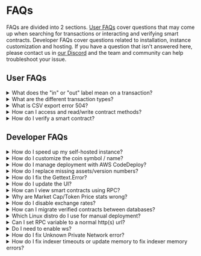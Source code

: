 # FAQs

FAQs are divided into 2 sections. [User FAQs](faqs.md#user-faqs) cover questions that may come up when searching for transactions or interacting and verifying smart contracts. Developer FAQs cover questions related to installation, instance customization and hosting. If you have a question that isn't answered here, please contact us in [our Discord](https://discord.gg/blockscout) and the team and community can help troubleshoot your issue.&#x20;

## User FAQs

<details>

<summary>What does the "in" or "out" label mean on a transaction?</summary>

This label appears next to a transaction to signify whether a transaction was sent or received by a particular address.&#x20;

* <mark style="color:green;background-color:green;">**In**</mark>**:** A transaction was sent to the address
* <mark style="color:orange;background-color:orange;">**Out**</mark>**:** A transaction was initiated from the address

<img src="../.gitbook/assets/tx1.png" alt="" data-size="original">

</details>

<details>

<summary>What are the different transaction types?</summary>

**There are 3 transaction types which can be accessed from the tabs menu for an EOA (Externally Owned Address) or Smart Contract.**

**Transactions:**\
An EOA, commonly known as a wallet address, initiates a transaction. Both incoming and outgoing transactions are recorded here, and includes includes any transaction that requires a gas fee (in the native token ETH, xDai etc) for execution.

**Token Transfers:**\
Transactions of ERC-20 or ERC-721 tokens. **** This can include DeFi transactions (like adding or removing liquidity), EOA transfers, airdrops or other transactions where non-native tokens are sent and received.

**Internal Transactions:**\
Transactions initiated and executed between smart contracts. Internal transactions are the result of an external transaction (EOA to contract). This initial transaction can then trigger many internal transactions between contracts as functions are called.

<img src="../.gitbook/assets/tokens-tab.png" alt="" data-size="original">

</details>

<details>

<summary>What is CSV export error 504?</summary>

If you request too much data at the same time you may receive a timeout. Decreasing the period of time for an export (**1 week timeframe** is recommended for addresses with lots of transactions) can reduce these errors.

</details>

<details>

<summary>How can I access and read/write contract methods?</summary>

Yes! The contract should be verified (or the bytecode matches an existing contract) to enable reading and writing to contracts and proxy contracts. [More info here](../for-users/interacting-with-smart-contracts.md).

</details>

<details>

<summary>How do I verify a smart contract?</summary>

There are multiple methods including options from the Blockscout UI as well as an integration directly with Hardhat.

**Blockscout UI:**

* [Via flattened source code (Solidity)](../for-users/smart-contract-interaction/verifying-a-smart-contract/#via-flattened-source-code)
* [Via standard JSON input](faqs.md#via-standard-json-input)
* [Via Sourcify: Sources and metadata JSON file](../for-users/smart-contract-interaction/verifying-a-smart-contract/contracts-verification-via-sourcify.md)
* [Vyper contract](../for-users/smart-contract-interaction/verifying-a-smart-contract/#vyper-contract)

**Hardhat:**

* [Hardhat Verification Plugin](../for-users/smart-contract-interaction/verifying-a-smart-contract/hardhat-verification-plugin.md)
* [Sourcify Plugin for Hardhat](../for-users/verifying-a-smart-contract/sourcify-plugin-for-hardhat.md)

</details>

## Developer FAQs

<details>

<summary>How do I speed up my self-hosted instance?</summary>

BlockScout can be resource intensive. If your instance is running slowly:

* clear the cache - the application cache is cleared on restart by running:\
  `sudo systemctl restart explorer.service`
* increase the memory limit for indexers [https://github.com/poanetwork/blockscout/blob/b48305ece284e00084e2bb47ff1ad501bf24f115/apps/indexer/config/config.exs#L36 8](https://github.com/poanetwork/blockscout/blob/b48305ece284e00084e2bb47ff1ad501bf24f115/apps/indexer/config/config.exs#L36) if indexing is slow.
* increase the number of CPUs if CPU is running at 100% on the web app server
* increase the memory if memory consumption is high on the web app server
* increase the number of CPUs or/and increase the memory on the database server if consumption is high.

Instructions for accessing and upgrading CPUs/memory will differ based on your setup. If you are running BlockScout on AWS, these settings can be accessed through your AWS services portal.

</details>

<details>

<summary>How do I customize the coin symbol / name?</summary>

### Exchange Rates Coin Name

* Specify coin name for exchange rates fetcher with the `COIN` [ENV variables](../for-developers/information-and-settings/env-variables.md)

BlockScout utilizes the `COIN` environment variable which pulls the associated market data from the Coinmarketcap.com API or CoinGecko API to provide pricing data throughout the application.

### Displayed Coin Symbol

In order to set displayed coin symbol, instance maintainer should set `COIN_NAME` runtime environment variable:

```
export COIN_NAME=
```

For instance, in case of POA instance of Blockscout:

```
export COIN_NAME=POA
```

</details>

<details>

<summary>How do I manage deployment with AWS CodeDeploy?</summary>

1\) Visit CodeDeploy in AWS. You will see a list of your deployments. Select the deployment id to view details `https://console.aws.amazon.com/codesuite/codedeploy/deployments?region=us-east-1`

2\) Deployment status consists of several steps. Once step 2 is complete (application is installed on replacement instances), you manually reroute traffic. Click the `Reroute traffic` button to initiate.

<img src="../.gitbook/assets/reroute_traffic_1.jpeg" alt="Reroute traffic to replacement instance" data-size="original">

3\) Once traffic is rerouted, you’ll be asked to terminate the original instance. Click the **Terminate** button to initiate.

<img src="../.gitbook/assets/code_deploy_2.jpeg" alt="Terminate original instance" data-size="original">

4\) Once complete, use the public DNS address of the Amazon EC2 instance to view in a web browser. (To get the public DNS value, choose your Amazon EC2 instance in the Amazon EC2 console, and look for the value in **Public DNS i**n the **Description** tab).

</details>

<details>

<summary>How do I replace missing assets/version numbers?</summary>

## Missing Assets

1. Find the public ip of corresponding Blockscout instance in the EC2 -> Instances of AWS Dashboard.
2. Connect to the host via SSH `ssh -i <host.pem> ec2-user@<public_ip>`, where `<host.pem>` is host’s private key file, `<public_ip>` is the public ip of the host, that can be found in the AWS dashboard.
3. Go to assets folder `cd /opt/app/apps/block_scout_web/priv/static`
4. Add missing assets there or to `./images` folder depending on what is missing. Refresh Blockscout instance page. For example, if `favicon.ico` is missing in `./images` folder, just copy it from the root assets folder \`cp favicon.ico ./images/. You should see now the missing assets.

## Missing Version in Footer

The app version number should be in the footer of BlockScout instance

<img src="../.gitbook/assets/footer1.png" alt="" data-size="original">

1. Find the public ip of corresponding Blockscout instance in the EC2 -> Instances of AWS Dashboard
2. Connect to the host via SSH `ssh -i <host.pem> ec2-user@<public_ip>`, where `<host.pem>` is host’s private key file, `<public_ip>` is the public ip of the host, that can be found in the AWS dashboard.
3. Go to layout folder `/opt/app/apps/block_scout_web/lib/block_scout_web/templates/layout`
4. Open `_footer.html.eex` footer template in the favorite text editor. For example `nano ./_footer.html.eex` and fix the line `<% version = version() %>` (it is in the bottom of the file) with the hardcoded new version, for example, `<% version = 'v1.3.3-beta' %>` and save.
5. Restart the Blockscout instance with `sudo systemctl restart explorer.service`

</details>

<details>

<summary>How do I fix the Gettext.Error?</summary>

You may receive this error after making changes to a specific BlockScout application.

`(Gettext.Error) translation with msgid '...<msg_here>...' has a non-empty msgstr`

To update gettext, run the following command **in the app’s folder where the changes were made**.

1. Go to the ./apps/{name\_of\_app} folder where the changes were made.
2. Run `mix gettext.extract —merge`
3. Repeat for other app folders as required.

More information on Gettext is [available here](https://hexdocs.pm/gettext/Mix.Tasks.Gettext.Extract.html).

</details>

<details>

<summary>How do I update the UI?</summary>

See the [Branding configs](../for-developers/configuration-options/branding-configs.md) page for details related to different UI elements.&#x20;

For updates like adding elements/links etc you will need to change .eex templates. When changing .eex templates you don't need to rebuild. Run the application in dev mode (MIX\_ENV=dev), and change the template. You'll see changes on-the-fly. When chaging js/scss while running the application, you need to run `mix phx.digest` to apply the changes.

</details>

<details>

<summary>How can I view smart contracts using RPC?</summary>

Use the JSON RPC `listcontracts` endpoint. For example, to view verified contracts, use the following query. Pagination is available

```shell
curl -X GET "
https://blockscout.com/xdai/mainnet/api?module=contract&action=listcontracts&page=1&offset=50&filter=verified
" -H "accept: application/json"
```

</details>

<details>

<summary>Why are Market Cap/Token Price stats wrong?</summary>

One reason may be related to the CoinGecko API refusing Blockscout requests without an API key.&#x20;

If impacted, apply this pull request to your instance:&#x20;

[https://github.com/blockscout/blockscout/pull/5613](https://github.com/blockscout/blockscout/pull/5613)

It implements CoinGecko API key management and alternative CoinMarketCap exchange rates.

</details>

<details>

<summary>How do I disable exchange rates?</summary>

Change the Explorer.ExchangeRates variable from `enabled: true` to `enabled: false`

* config :explorer, Explorer.ExchangeRates, `enabled: false`, store: :ets

[https://github.com/poanetwork/blockscout/blob/7aeecb2a04838cda0289a7fe432db74481cf575a/apps/explorer/config/config.exs#L32](https://github.com/poanetwork/blockscout/blob/7aeecb2a04838cda0289a7fe432db74481cf575a/apps/explorer/config/config.exs#L32)

</details>

<details>

<summary>How can I migrate verified contracts between databases?</summary>

You may want to do this if you are creating a new instance or resyncing a new node.

1. Backup the `smart_contracts` table&#x20;
2. Restore this table following the resync.

</details>

<details>

<summary>Which Linux distro do I use for manual deployment?</summary>

Ubuntu 18.04 has been configured in Blockscout CI.

</details>

<details>

<summary>Can I set RPC variable to a normal http(s) url?</summary>

Yes you can. The `ethereum_json_rpc_http` variable can be set to any url, it does not need to be a localhost. Client variant env variable should be specified in either case.

</details>

<details>

<summary>Do I need to enable ws?</summary>

No, it is not required. If ws is disabled, leave the `ETHEREUM_JSONRPC_WS_URL` env var empty or unset it.

</details>

<details>

<summary>How do I fix Unknown Private Network error?</summary>

In a self-hosted or locally deployed instance, when attempting to do a **write transaction** on a verified contract, the following errors may appear:

**Unauthorized**\
****"You connected to Unknown Private Network chain in the wallet, but the current instance of Blockscout is for Unknown Private Network chain"

"No "from" address specified in neither the give options, nor the default options."

### To **T**roubleshoot:&#x20;

* Check that you set the correct `CHAIN_ID` env variable
* Check correct variable for `NETWORK_ID`
* Check that Metamask (or other web3 wallets) is connected to correct network.
* [Read more about this issue here](https://github.com/blockscout/blockscout/issues/5803).

</details>

<details>

<summary>How do I fix indexer timeouts or update memory to fix indexer memory errors?</summary>

* More on [indexer timeouts](faqs.md#undefined)
* More on [updating memory consumption](../for-developers/indexing/how-do-i-update-memory-consumption-to-fix-indexer-memory-errors.md)

</details>
